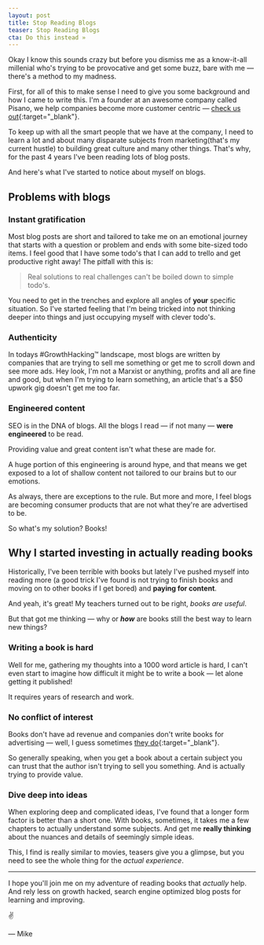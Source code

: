 ```yaml
---
layout: post
title: Stop Reading Blogs
teaser: Stop Reading Blogs
cta: Do this instead »
---
```


Okay I know this sounds crazy but before you dismiss me as a know-it-all millenial who's trying to be provocative and get some buzz, bare with me — there's a method to my madness.

First, for all of this to make sense I need to give you some background and how I came to write this. I'm a founder at an awesome company called Pisano, we help companies become more customer centric — [check us out](https://www.pisano.co){:target="_blank"}.

To keep up with all the smart people that we have at the company, I need to learn a lot and about many disparate subjects from marketing(that's my current hustle) to building great culture and many other things. That's why, for the past 4 years I've been reading lots of blog posts.

And here's what I've started to notice about myself on blogs.

## Problems with blogs

### Instant gratification

Most blog posts are short and tailored to take me on an emotional journey that starts with a question or problem and ends with some bite-sized todo items. I feel good that I have some todo's that I can add to trello and get productive right away! The pitfall with this is:

> Real solutions to real challenges can't be boiled down to simple todo's.

You need to get in the trenches and explore all angles of **your** specific situation. So I've started feeling that I'm being tricked into not thinking deeper into things and just occupying myself with clever todo's.

### Authenticity

In todays #GrowthHacking™ landscape, most blogs are written by companies that are trying to sell me something or get me to scroll down and see more ads. Hey look, I'm not a Marxist or anything, profits and all are fine and good, but when I'm trying to learn something, an article that's a $50 upwork gig doesn't get me too far.

### Engineered content

SEO is in the DNA of blogs. All the blogs I read — if not many — **were engineered** to be read.

Providing value and great content isn't what these are made for.

A huge portion of this engineering is around hype, and that means we get exposed to a lot of shallow content not tailored to our brains but to our emotions.

As always, there are exceptions to the rule. But more and more, I feel blogs are becoming consumer products that are not what they're are advertised to be.

So what's my solution? Books!

## Why I started investing in actually reading books

Historically, I've been terrible with books but lately I've pushed myself into reading more (a good trick I've found is not trying to finish books and moving on to other books if I get bored) and **paying for content**.

And yeah, it's great! My teachers turned out to be right, *books are useful*.

But that got me thinking — why or **_how_** are books still the best way to learn new things?

### Writing a book is hard

Well for me, gathering my thoughts into a 1000 word article is hard, I can't even start to imagine how difficult it might be to write a book — let alone getting it published!

It requires years of research and work.

### No conflict of interest 

Books don't have ad revenue and companies don't write books for advertising — well, I guess sometimes [they do](https://www.apple.com/designed-by-apple/){:target="_blank"}.

So generally speaking, when you get a book about a certain subject you can trust that the author isn't trying to sell you something. And is actually trying to provide value.

### Dive deep into ideas

When exploring deep and complicated ideas, I've found that a longer form factor is better than a short one. With books, sometimes, it takes me a few chapters to actually understand some subjects. And get me **really thinking** about the nuances and details of seemingly simple ideas.

This, I find is really similar to movies, teasers give you a glimpse, but you need to see the whole thing for the *actual experience*.

---

I hope you'll join me on my adventure of reading books that *actually* help. And rely less on growth hacked, search engine optimized blog posts for learning and improving.

✌️

— Mike
